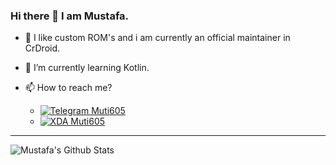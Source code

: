 ### Hi there 👋 I am Mustafa.

- 📱 I like custom ROM's and i am currently an official maintainer in CrDroid.
- 🌱 I’m currently learning Kotlin.
- 📫 How to reach me?

  - [![Telegram Muti605](https://img.shields.io/badge/Telegram-❤-blue)](https://t.me/muti605)
  - [![XDA Muti605](https://img.shields.io/badge/XDA-❤-brown)](https://forum.xda-developers.com/member.php?u=7950187)

---
<img align="left" alt="Mustafa's Github Stats" src="https://github-readme-stats.vercel.app/api?username=muti605&show_icons=true&hide_border=true&include_all_commits=true&count_private=true" />
